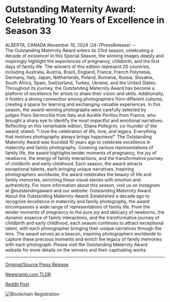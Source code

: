 # Outstanding Maternity Award: Celebrating 10 Years of Excellence in Season 33

ALBERTA, CANADA November 19, 2024 /24-7PressRelease/ -- The Outstanding Maternity Award enters its 33rd season, celebrating a decade of existence! In this Special Season, the winning images deeply and inspiringly highlight the experiences of pregnancy, childbirth, and the first days of family life.  The winners of this edition represent 20 countries, including Australia, Austria, Brazil, England, France, French Polynesia, Germany, Italy, Japan, Netherlands, Poland, Romania, Russia, Slovakia, South Africa, Spain, Switzerland, Turkey, Ukraine, and the United States.  Throughout its journey, the Outstanding Maternity Award has become a platform of excellence for artists to share their vision and skills. Additionally, it fosters a strong connection among photographers from different cultures, creating a space for learning and exchanging valuable experiences.  In this season, the award-winning photographs were carefully selected by judges Piero Serrecchia from Italy and Aurélie Perillou from France, who brought a sharp eye to identify the most impactful and emotional narratives.  Reflecting on this remarkable edition, Eliane Pellegrini, co-founder of the award, stated: "I love the celebration of life, love, and legacy. Everything that involves photography always brings happiness!"  The Outstanding Maternity Award was founded 10 years ago to celebrate excellence in maternity and family photography. Covering various representations of family life, the award highlights tender moments of pregnancy, the joy of newborns, the energy of family interactions, and the transformative journey of childbirth and early childhood.  Each season, the award attracts exceptional talents, each bringing unique narratives. Inspiring photographers worldwide, the award celebrates the beauty of life and family memories, enriching these visual stories with emotion and authenticity.  For more information about this season, visit us on Instagram at @outstandingaward and our website: Outstanding Maternity Award.  About the Outstanding Maternity Award: Established a decade ago to recognize excellence in maternity and family photography, the award encompasses a wide range of representations of family life. From the tender moments of pregnancy to the pure joy and delicacy of newborns, the dynamic essence of family interactions, and the transformative journey of childbirth and early childhood, each season continues to attract exceptional talent, with each photographer bringing their unique narratives through the lens. The award serves as a beacon, inspiring photographers worldwide to capture these precious moments and enrich the legacy of family memories with each photograph. Please visit the Outstanding Maternity Award website for more details on the winners and their captivating works. 

---

[Original/Source Press Release](https://www.24-7pressrelease.com/press-release/516316/outstanding-maternity-award-celebrating-10-years-of-excellence-in-season-33)
                    

[Newsramp.com TLDR](https://newsramp.com/curated-news/outstanding-maternity-award-celebrates-10-years-of-capturing-life-s-beautiful-moments/95fc7ffb5e1a9dec302457ff05b1a9aa) 

 



[Reddit Post](https://www.reddit.com/r/AwardsAndRecognition/comments/1gusfet/outstanding_maternity_award_celebrates_10_years/) 



![Blockchain Registration](https://cdn.newsramp.app/24-7PressRelease/qrcode/2411/19/loftMV6U.webp)